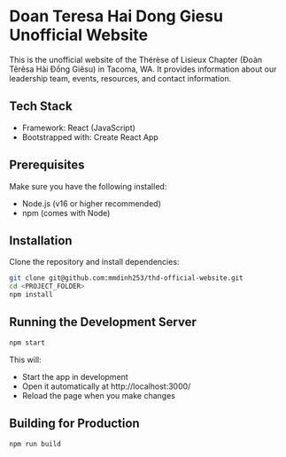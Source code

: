 # Doan Teresa Hai Dong Giesu Unofficial Website
This is the unofficial website of the Thérèse of Lisieux Chapter (Đoàn Têrêsa Hài Đồng Giêsu) in Tacoma, WA.
It provides information about our leadership team, events, resources, and contact information.

## Tech Stack
- Framework: React (JavaScript)
- Bootstrapped with: Create React App

## Prerequisites
Make sure you have the following installed:
- Node.js (v16 or higher recommended)
- npm (comes with Node)

## Installation
Clone the repository and install dependencies:

```bash
git clone git@github.com:mmdinh253/thd-official-website.git
cd <PROJECT_FOLDER>
npm install
```

## Running the Development Server
```bash
npm start
```
This will:
- Start the app in development
- Open it automatically at http://localhost:3000/
- Reload the page when you make changes 

## Building for Production
```bash
npm run build
```
